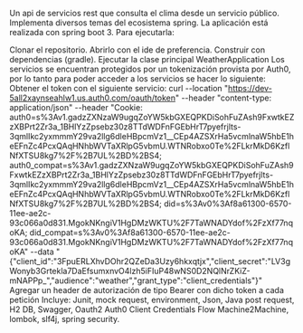 Un api de servicios rest que consulta el clima desde un servicio público. Implementa diversos temas del ecosistema spring. La aplicación está realizada con spring boot 3. Para ejecutarla:

Clonar el repositorio.
Abrirlo con el ide de preferencia.
Construir con dependencias (gradle).
Ejecutar la clase principal WeatherApplication Los servicios se encuentran protegidos por un tokenización provista por Auth0, por lo tanto para poder acceder a los servicios se hacer lo siguiente:
Obtener el token con el siguiente servicio: curl --location "https://dev-5all2xaynseahlw1.us.auth0.com/oauth/token" --header "content-type: application/json" --header "Cookie: auth0=s%3Av1.gadzZXNzaW9ugqZoYW5kbGXEQPKDiSohFuZAsh9FxwtkEZzXBPrt2Zr3a_1BHlYzZpsebz30z8TTdWDFnFGEbHrT7pyefrjlts-3qmlIkc2yxmmmY29va2llg6dleHBpcmVz1__CEp4AZSXrHa5vcmlnaW5hbE1heEFnZc4PcxQAqHNhbWVTaXRlpG5vbmU.WTNRobxo0Te%2FLkrMkD6KzflNfXTSU8kg7%2F%2B7UL%2BD%2BS4; auth0_compat=s%3Av1.gadzZXNzaW9ugqZoYW5kbGXEQPKDiSohFuZAsh9FxwtkEZzXBPrt2Zr3a_1BHlYzZpsebz30z8TTdWDFnFGEbHrT7pyefrjlts-3qmlIkc2yxmmmY29va2llg6dleHBpcmVz1__CEp4AZSXrHa5vcmlnaW5hbE1heEFnZc4PcxQAqHNhbWVTaXRlpG5vbmU.WTNRobxo0Te%2FLkrMkD6KzflNfXTSU8kg7%2F%2B7UL%2BD%2BS4; did=s%3Av0%3Af8a61300-6570-11ee-ae2c-93c066a0d831.MgokNKngiV1HgDMzWKTU%2F7TaWNADYdof%2FzXf77nqoKA; did_compat=s%3Av0%3Af8a61300-6570-11ee-ae2c-93c066a0d831.MgokNKngiV1HgDMzWKTU%2F7TaWNADYdof%2FzXf77nqoKA" --data "{"client_id":"3FpuERLXhvDOhr2QZeDa3Uzy6hkxqtjx","client_secret":"LV3gWonyb3Grtekla7DaEfsumxnvO4lzh5iFIuP48wNS0D2NQlNrZKiZ-mNAPPp_","audience":"weather","grant_type":"client_credentials"}"
Agregar un header de autorización de tipo Bearer con dicho token a cada petición
Incluye: Junit, mock request, environment, Json, Java post request, H2 DB, Swagger, Oauth2 Auth0 Client Credentials Flow Machine2Machine, lombok, slf4j, spring security.
